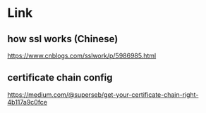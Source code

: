 # Link

## how ssl works (Chinese)
https://www.cnblogs.com/sslwork/p/5986985.html

## certificate chain config
https://medium.com/@superseb/get-your-certificate-chain-right-4b117a9c0fce
